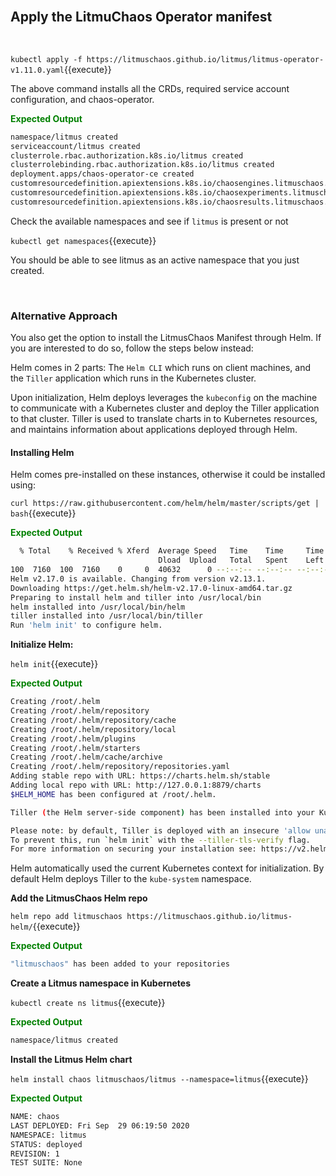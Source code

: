 <br>

## Apply the LitmuChaos Operator manifest

<br>

`kubectl apply -f https://litmuschaos.github.io/litmus/litmus-operator-v1.11.0.yaml`{{execute}}

The above command installs all the CRDs, required service account configuration, and chaos-operator.

<span style="color:green">**Expected Output**</span>

```bash
namespace/litmus created
serviceaccount/litmus created
clusterrole.rbac.authorization.k8s.io/litmus created
clusterrolebinding.rbac.authorization.k8s.io/litmus created
deployment.apps/chaos-operator-ce created
customresourcedefinition.apiextensions.k8s.io/chaosengines.litmuschaos.io created
customresourcedefinition.apiextensions.k8s.io/chaosexperiments.litmuschaos.io created
customresourcedefinition.apiextensions.k8s.io/chaosresults.litmuschaos.io created
```

Check the available namespaces and see if `litmus` is present or not

`kubectl get namespaces`{{execute}}

You should be able to see litmus as an active namespace that you just created.

<br />

### Alternative Approach

You also get the option to install the LitmusChaos Manifest through Helm. If you are interested to do so, follow the steps below instead:

Helm comes in 2 parts: The `Helm CLI` which runs on client machines, and the `Tiller` application which runs in the Kubernetes cluster.

Upon initialization, Helm deploys leverages the `kubeconfig` on the machine to communicate with a Kubernetes cluster and deploy the Tiller application to that cluster. Tiller is used to translate charts in to Kubernetes resources, and maintains information about applications deployed through Helm.

#### Installing Helm

Helm comes pre-installed on these instances, otherwise it could be installed using:

`curl https://raw.githubusercontent.com/helm/helm/master/scripts/get | bash`{{execute}}

<span style="color:green">**Expected Output**</span>

```bash
  % Total    % Received % Xferd  Average Speed   Time    Time     Time  Current
                                 Dload  Upload   Total   Spent    Left  Speed
100  7160  100  7160    0     0  40632      0 --:--:-- --:--:-- --:--:-- 40681
Helm v2.17.0 is available. Changing from version v2.13.1.
Downloading https://get.helm.sh/helm-v2.17.0-linux-amd64.tar.gz
Preparing to install helm and tiller into /usr/local/bin
helm installed into /usr/local/bin/helm
tiller installed into /usr/local/bin/tiller
Run 'helm init' to configure helm.
```

**Initialize Helm:**

`helm init`{{execute}}

<span style="color:green">**Expected Output**</span>

```bash
Creating /root/.helm
Creating /root/.helm/repository
Creating /root/.helm/repository/cache
Creating /root/.helm/repository/local
Creating /root/.helm/plugins
Creating /root/.helm/starters
Creating /root/.helm/cache/archive
Creating /root/.helm/repository/repositories.yaml
Adding stable repo with URL: https://charts.helm.sh/stable
Adding local repo with URL: http://127.0.0.1:8879/charts
$HELM_HOME has been configured at /root/.helm.

Tiller (the Helm server-side component) has been installed into your Kubernetes Cluster.

Please note: by default, Tiller is deployed with an insecure 'allow unauthenticated users' policy.
To prevent this, run `helm init` with the --tiller-tls-verify flag.
For more information on securing your installation see: https://v2.helm.sh/docs/securing_installation/
```

Helm automatically used the current Kubernetes context for initialization. By default Helm deploys Tiller to the `kube-system` namespace. 

**Add the LitmusChaos Helm repo**

`helm repo add litmuschaos https://litmuschaos.github.io/litmus-helm/`{{execute}}

<span style="color:green">**Expected Output**</span>

```bash
"litmuschaos" has been added to your repositories
```

**Create a Litmus namespace in Kubernetes**

`kubectl create ns litmus`{{execute}}

<span style="color:green">**Expected Output**</span>

```bash
namespace/litmus created
```

**Install the Litmus Helm chart**

`helm install chaos litmuschaos/litmus --namespace=litmus`{{execute}}

<span style="color:green">**Expected Output**</span>

```bash
NAME: chaos
LAST DEPLOYED: Fri Sep  29 06:19:50 2020
NAMESPACE: litmus
STATUS: deployed
REVISION: 1
TEST SUITE: None
```